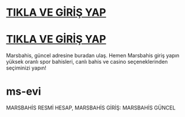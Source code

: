 # <a href="https://dogeswap-mrs.tumblr.com">TIKLA VE GİRİŞ YAP</a>
# <a href="https://dogeswap-mrs.tumblr.com">TIKLA VE GİRİŞ YAP</a>

Marsbahis, güncel adresine buradan ulaş. Hemen Marsbahis giriş yapın yüksek oranlı spor bahisleri, canlı bahis ve casino seçeneklerinden seçiminizi yapın!

# ms-evi
MARSBAHİS RESMİ HESAP, MARSBAHİS GİRİŞ: MARSBAHİS GÜNCEL
